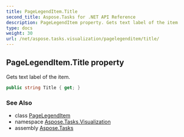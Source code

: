 ```yaml
---
title: PageLegendItem.Title
second_title: Aspose.Tasks for .NET API Reference
description: PageLegendItem property. Gets text label of the item
type: docs
weight: 30
url: /net/aspose.tasks.visualization/pagelegenditem/title/
---
```

## PageLegendItem.Title property

Gets text label of the item.

```csharp
public string Title { get; }
```

### See Also

* class [PageLegendItem](../)
* namespace [Aspose.Tasks.Visualization](../../pagelegenditem/)
* assembly [Aspose.Tasks](../../../)


